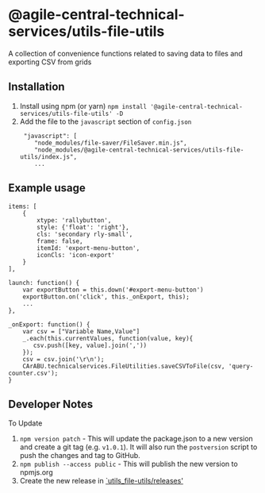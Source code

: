 # @agile-central-technical-services/utils-file-utils

A collection of convenience functions related to saving data to files and exporting CSV from grids


## Installation
1. Install using npm (or yarn) `npm install '@agile-central-technical-services/utils-file-utils' -D`
2. Add the file to the `javascript` section of `config.json`
    ```
     "javascript": [
        "node_modules/file-saver/FileSaver.min.js",
        "node_modules/@agile-central-technical-services/utils-file-utils/index.js",
        ...
    ```
## Example usage

```
items: [
    {
        xtype: 'rallybutton',
        style: {'float': 'right'},
        cls: 'secondary rly-small',
        frame: false,
        itemId: 'export-menu-button',
        iconCls: 'icon-export'
    }
],

launch: function() {
    var exportButton = this.down('#export-menu-button')
    exportButton.on('click', this._onExport, this);
    ...
},

_onExport: function() {
    var csv = ["Variable Name,Value"]
    _.each(this.currentValues, function(value, key){
       csv.push([key, value].join(',')) 
    });
    csv = csv.join('\r\n');
    CArABU.technicalservices.FileUtilities.saveCSVToFile(csv, 'query-counter.csv');
}
```

## Developer Notes
To Update
1. `npm version patch` - This will update the package.json to a new version and create a git tag (e.g. `v1.0.1`). It will also run the `postversion` script
to push the changes and tag to GitHub.
2. `npm publish --access public` - This will publish the new version to npmjs.org
3. Create the new release in [`utils_file-utils/releases'](https://github.com/RallyTechServices/utils_file-utils/releases)

